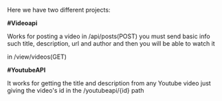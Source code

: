 Here we have two different projects:

**#Videoapi**

Works for posting a video in /api/posts(POST) you must send basic info such title, description, url and author and then you will be able to watch it


in /view/videos(GET)

**#YoutubeAPI**

It works for getting the title and description from any Youtube video just giving the video's id in the /youtubeapi/{id} path
